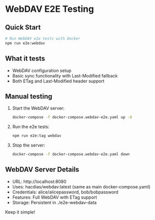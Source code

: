 # WebDAV E2E Testing

## Quick Start

```bash
# Run WebDAV e2e tests with Docker
npm run e2e:webdav
```

## What it tests

- WebDAV configuration setup
- Basic sync functionality with Last-Modified fallback
- Both ETag and Last-Modified header support

## Manual testing

1. Start the WebDAV server:

   ```bash
   docker-compose -f docker-compose.webdav-e2e.yaml up -d
   ```

2. Run the e2e tests:

   ```bash
   npm run e2e:tag webdav
   ```

3. Stop the server:
   ```bash
   docker-compose -f docker-compose.webdav-e2e.yaml down
   ```

## WebDAV Server Details

- URL: http://localhost:8080
- Uses: hacdias/webdav:latest (same as main docker-compose.yaml)
- Credentials: alice/alicepassword, bob/bobpassword
- Features: Full WebDAV with ETag support
- Storage: Persistent in ./e2e-webdav-data

Keep it simple!
